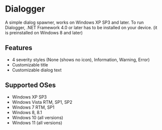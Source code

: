# Dialogger
A simple dialog spawner, works on Windows XP SP3 and later.
To run Dialogger, .NET Framework 4.0 or later has to be installed on your device. (it is preinstalled on Windows 8 and later)
## Features
- 4 severity styles (None (shows no icon), Information, Warning, Error)
- Customizable title
- Customizable dialog text
## Supported OSes
- Windows XP SP3
- Windows Vista RTM, SP1, SP2
- Windows 7 RTM, SP1
- Windows 8, 8.1
- Windows 10 (all versions)
- Windows 11 (all versions)

